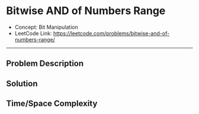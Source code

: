 # Bitwise AND of Numbers Range

- Concept: Bit Manipulation
- LeetCode Link: https://leetcode.com/problems/bitwise-and-of-numbers-range/

---

## Problem Description

## Solution

## Time/Space Complexity

